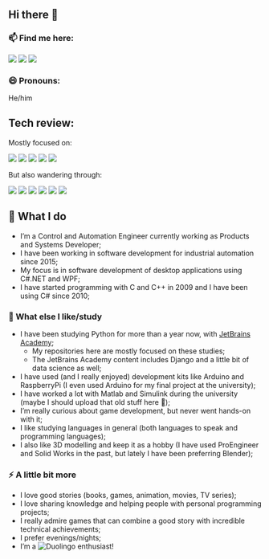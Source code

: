 ## Hi there 👋

### 📫 Find me here:
<a href="https://github.com/ivanelisandro"><img src="https://img.shields.io/badge/GitHub-100000?style=for-the-badge&logo=github&logoColor=white"></a>
<a href="https://www.linkedin.com/in/ivanelisandro/"><img src="https://img.shields.io/badge/LinkedIn-0077B5?style=for-the-badge&logo=linkedin&logoColor=white"></a>
<a href="https://hyperskill.org/profile/58378721"><img src="https://img.shields.io/badge/JetBrains%20Academy-000?style=for-the-badge&logo=data%3Aimage%2Fpng%3Bbase64%2CiVBORw0KGgoAAAANSUhEUgAAABwAAAAcCAMAAABF0y%2BmAAAACVBMVEUAAAB%2Ff3%2F%2F%2F%2F8xd7cSAAAAS0lEQVR42rXSAQbAQBAEwU3%2B%2F%2BjAomgC5xoYBTDz%2FnQDHzA2QayIFbEiVsREragVtaJW1IqaqBW1oibWQGznIhbEDMSCWFATD079AZUoBCw64p5dAAAAAElFTkSuQmCC"></a>


### 😄 Pronouns:
He/him


## Tech review:
Mostly focused on: <p>
<img src="https://img.shields.io/badge/.NET-5C2D91?style=for-the-badge&logo=.net&logoColor=white">
<img src="https://img.shields.io/badge/C%23-239120?style=for-the-badge&logo=c-sharp&logoColor=white">
<img src="https://img.shields.io/badge/Python-3776AB?style=for-the-badge&logo=python&logoColor=white">
<img src="https://img.shields.io/badge/Django-092E20?style=for-the-badge&logo=django&logoColor=white">
<img src="https://img.shields.io/badge/PostgreSQL-316192?style=for-the-badge&logo=postgresql&logoColor=white">

But also wandering through: <p>
<img src="https://img.shields.io/badge/HTML5-E34F26?style=for-the-badge&logo=html5&logoColor=white">
<img src="https://img.shields.io/badge/CSS3-1572B6?style=for-the-badge&logo=css3&logoColor=white">
<img src="https://img.shields.io/badge/Node.js-43853D?style=for-the-badge&logo=node.js&logoColor=white">
<img src="https://img.shields.io/badge/React-20232A?style=for-the-badge&logo=react&logoColor=61DAFB">
<img src="https://img.shields.io/badge/MySQL-00000F?style=for-the-badge&logo=mysql&logoColor=white">
<img src="https://img.shields.io/badge/SQLite-07405E?style=for-the-badge&logo=sqlite&logoColor=white">


## 🔭 What I do
- I’m a Control and Automation Engineer currently working as Products and Systems Developer;
- I have been working in software development for industrial automation since 2015;
- My focus is in software development of desktop applications using C#.NET and WPF;
- I have started programming with C and C++ in 2009 and I have been using C# since 2010;


### 🌱 What else I like/study
- I have been studying Python for more than a year now, with [JetBrains Academy](https://hyperskill.org/profile/58378721);
  - My repositories here are mostly focused on these studies;
  - The JetBrains Academy content includes Django and a little bit of data science as well;
- I have used (and I really enjoyed) development kits like Arduino and RaspberryPi (I even used Arduino for my final project at the university);
- I have worked a lot with Matlab and Simulink during the university (maybe I should upload that old stuff here 🤔);
- I’m really curious about game development, but never went hands-on with it;
- I like studying languages in general (both languages to speak and programming languages);
- I also like 3D modelling and keep it as a hobby (I have used ProEngineer and Solid Works in the past, but lately I have been preferring Blender);


### ⚡ A little bit more
- I love good stories (books, games, animation, movies, TV series);
- I love sharing knowledge and helping people with personal programming projects;
- I really admire games that can combine a good story with incredible technical achievements;
- I prefer evenings/nights;
- I’m a ![Duolingo](https://img.shields.io/badge/Duolingo-%234DC730.svg?style=for-the-badge&logo=Duolingo&logoColor=white) enthusiast!

<!--
### About me:
- 👯 I’m looking to collaborate on ...
- 🤔 I’m looking for help with ...
- 💬 Ask me about ...
-->

